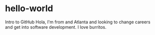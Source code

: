# hello-world
Intro to GitHub
Hola,
I'm from and Atlanta and looking to change careers and get into software development. 
I love burritos.
